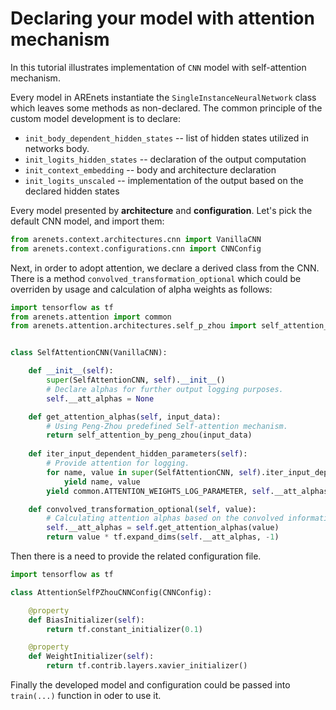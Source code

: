 # Declaring your model with attention mechanism

In this tutorial illustrates implementation of `CNN` model with self-attention mechanism.

Every model in AREnets instantiate the `SingleInstanceNeuralNetwork` class which 
leaves some methods as non-declared.
The common principle of the custom model development is to
declare:
* `init_body_dependent_hidden_states` -- list of hidden states utilized in networks body.
* `init_logits_hidden_states` -- declaration of the output computation
* `init_context_embedding` -- body and architecture declaration
* `init_logits_unscaled` -- implementation of the output based on the declared hidden states

Every model presented by **architecture** and **configuration**.
Let's pick the default CNN model, and import them:

```python
from arenets.context.architectures.cnn import VanillaCNN
from arenets.context.configurations.cnn import CNNConfig
```

Next, in order to adopt attention, we declare a derived class from the CNN.
There is a method `convolved_transformation_optional` which could be 
overriden by usage and calculation of alpha weights as follows:

```python
import tensorflow as tf
from arenets.attention import common
from arenets.attention.architectures.self_p_zhou import self_attention_by_peng_zhou


class SelfAttentionCNN(VanillaCNN):

    def __init__(self):
        super(SelfAttentionCNN, self).__init__()
        # Declare alphas for further output logging purposes.
        self.__att_alphas = None

    def get_attention_alphas(self, input_data):
        # Using Peng-Zhou predefined Self-attention mechanism.
        return self_attention_by_peng_zhou(input_data)
        
    def iter_input_dependent_hidden_parameters(self):
        # Provide attention for logging.
        for name, value in super(SelfAttentionCNN, self).iter_input_dependent_hidden_parameters():
            yield name, value
        yield common.ATTENTION_WEIGHTS_LOG_PARAMETER, self.__att_alphas

    def convolved_transformation_optional(self, value):
        # Calculating attention alphas based on the convolved information of the transformed input.
        self.__att_alphas = self.get_attention_alphas(value)
        return value * tf.expand_dims(self.__att_alphas, -1)
```

Then there is a need to provide the related configuration file.

```python
import tensorflow as tf

class AttentionSelfPZhouCNNConfig(CNNConfig):

    @property
    def BiasInitializer(self):
        return tf.constant_initializer(0.1)

    @property
    def WeightInitializer(self):
        return tf.contrib.layers.xavier_initializer()
```

Finally the developed model and configuration could be passed into `train(...)` function in oder to use it.

